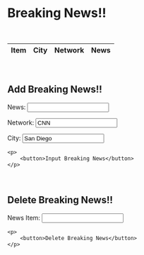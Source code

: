 
<h1>Breaking News!!</h1>
<br/>

<table  style="width:100%" id = "table">
  <thead>
  <tr>
    <th>Item</th>
    <th>City</th>
    <th>Network</th>
    <th>News</th>
  </tr>
  </thead>
  <tbody id="result">
    <!-- javascript generated data -->
  </tbody>
</table>

<script>

var requestOptions = {
  method: 'GET',
  redirect: 'follow'
};

//fetch("http://127.0.0.1:8086/api/breakingnews", requestOptions)
fetch("https://fnvs.duckdns.org/api/breakingnews", requestOptions)
  .then(response => response.json())
  .then(r => {
    r.forEach(ev => {
      const row = document.createElement("tr")
      const itemData = document.createElement("td")
      itemData.innerHTML = `${ev.id}`
      row.appendChild(itemData)

      const cityData = document.createElement("td")
      cityData.innerHTML = `${ev.city}`
      row.appendChild(cityData)

      const networkData = document.createElement("td")
      networkData.innerHTML = `${ev.network}`
      row.appendChild(networkData)

      const titleData = document.createElement("td")
      titleData.innerHTML = `<a href=${ev.link}> ${ev.title} </a>`
      row.appendChild(titleData)

      document.getElementById("table").appendChild(row)
    })
  })
  .catch(error => console.log('error', error))

function reset() {
  window.location.reload();
}
</script>

<script>
const resultContainer = document.getElementById("result");
  // prepare URL's to allow easy switch from deployment and localhost
//const url = "http://127.0.0.1:8086/api/breakingnews"
const url = "https://fnvs.duckdns.org/api/breakingnews"
const create_fetch = url + '/create';
const read_fetch = url + '/';
read_users();

function read_users() {
    // prepare fetch options
    const read_options = {
      method: 'GET', // *GET, POST, PUT, DELETE, etc.
      mode: 'cors', // no-cors, *cors, same-origin
      cache: 'default', // *default, no-cache, reload, force-cache, only-if-cached
      credentials: 'omit', // include, *same-origin, omit
      headers: {
        'Content-Type': 'application/json'
      },
    };     // fetch the data from API
    fetch(read_fetch, read_options)
      // response is a RESTful "promise" on any successful fetch
      .then(response => {
        // check for response errors
        if (response.status !== 200) {
            const errorMsg = 'Database read error: ' + response.status;
            //console.log(errorMsg);
            const tr = document.createElement("tr");
            const td = document.createElement("td");
            td.innerHTML = errorMsg;
            tr.appendChild(td);
            return;
        }
        // valid response will have json data
        response.json().then(data => {
            console.log(data);
            for (let row in data) {
              console.log(data[row]);
              //add_row(data[row]);
            }
        })
    }) 
      // catch fetch errors (ie ACCESS to server blocked)
    .catch(err => {
      //console.error(err);
      const tr = document.createElement("tr");
      const td = document.createElement("td");
      td.innerHTML = err;
      tr.appendChild(td);
      resultContainer.appendChild(tr);
    });
  }
</script>

		
<br/>
<h2>Add Breaking News!!</h2>

<form action="javascript:create_user()">
    <p><label>
        News:
        <input type="text" name="addnews" id="addnews" required>
    </label></p>
    <p><label>
        Network:
        <input type="text" name="addnetwork" id="addnetwork" value="CNN" required>
    </label></p>
    <p><label>
        City:
        <input type="text" name="addcity" id="addcity" value="San Diego" required>
    </label></p>

    <p>
        <button>Input Breaking News</button>
    </p>
</form>

<script>
 function create_user(){
    const body = {
        title: document.getElementById("addnews").value,
        network: document.getElementById("addnetwork").value,
        city: document.getElementById("addcity").value        
    };

    const requestOptions = {
        method: 'POST',
        body: JSON.stringify(body),
        headers: {
            "content-type": "application/json",
            'Authorization': 'Bearer my-token',
        },
    };

//fetch("http://127.0.0.1:8086/api/breakingnews/create", requestOptions)
  fetch("https://fnvs.duckdns.org/api/breakingnews/create", requestOptions)
    .then(response  => {
       if (response.status == 200) {
          const errorMsg = 'POST SUCCESS: ' + response.status;
          console.log(errorMsg);
          reset(); 
          return;
        }
    })
    .catch(error => console.log('error', error))
 }

</script>


<br/>
<h2>Delete Breaking News!!</h2>

<form action="javascript:delete_news()">
    <p><label>
        News Item:
        <input type="text" name="deletenews" id="deletenews" required>
    </label></p>

    <p>
        <button>Delete Breaking News</button>
    </p>
</form>

<script>
 function delete_news(){
    const body = {
        id: document.getElementById("deletenews").value,
    };

    const requestOptions = {
        method: 'DELETE',
        body: JSON.stringify(body),
        headers: {
            "content-type": "application/json",
            'Authorization': 'Bearer my-token',
        },
    };

//fetch("http://127.0.0.1:8086/api/breakingnews/delete", requestOptions)
 fetch("https://fnvs.duckdns.org/api/breakingnews/delete", requestOptions)
    .then(response  => {
       if (response.status == 200) {
          const errorMsg = 'DELETE SUCCESS: ' + response.status;
          console.log(errorMsg);
          reset(); 
          return;
        }
    })
    .catch(error => console.log('error', error))
 }

</script>
